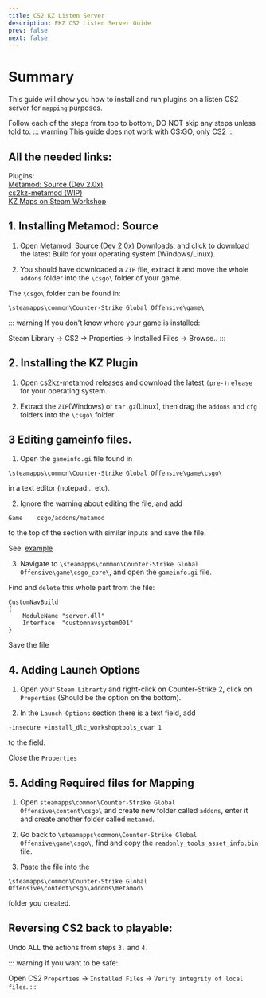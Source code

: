 ```yaml
---
title: CS2 KZ Listen Server
description: FKZ CS2 Listen Server Guide 
prev: false
next: false
---
```


# Summary

This guide will show you how to install and run plugins on a listen CS2 server for `mapping` purposes. 

Follow each of the steps from top to bottom, DO NOT skip any steps unless told to.
::: warning
This guide does not work with CS:GO, only CS2
::: 

## All the needed links:

Plugins:
<br>[Metamod: Source (Dev 2.0x)](https://www.sourcemm.net/downloads.php/?branch=master)
<br>[cs2kz-metamod (WIP)](https://github.com/KZGlobalTeam/cs2kz-metamod)
<br>[KZ Maps on Steam Workshop](https://steamcommunity.com/workshop/browse/?appid=730&searchtext=kz_)


## 1. Installing Metamod: Source

1. Open [Metamod: Source (Dev 2.0x) Downloads](https://www.sourcemm.net/downloads.php/?branch=master), and click to download the latest Build for your operating system (Windows/Linux).

2. You should have downloaded a `ZIP` file, extract it and move the whole `addons` folder into the `\csgo\` folder of your game.

The `\csgo\` folder can be found in: 
```
\steamapps\common\Counter-Strike Global Offensive\game\
```

::: warning
If you don't know where your game is installed:

Steam Library -> CS2 -> Properties -> Installed Files -> Browse..
:::


## 2. Installing the KZ Plugin

1. Open [cs2kz-metamod releases](https://github.com/KZGlobalTeam/cs2kz-metamod/releases) and download the latest `(pre-)release` for your operating system.

2. Extract the `ZIP`(Windows) or `tar.gz`(Linux), then drag the `addons` and `cfg` folders into the `\csgo\` folder.


## 3 Editing gameinfo files. 

1. Open the `gameinfo.gi` file found in 
```
\steamapps\common\Counter-Strike Global Offensive\game\csgo\
```
 in a text editor (notepad... etc).

2. Ignore the warning about editing the file, and add 
```
Game    csgo/addons/metamod
``` 
to the top of the section with similar inputs and save the file.

See: [example](https://femboy.kz/images/gameinfo.png)

3. Navigate to `\steamapps\common\Counter-Strike Global Offensive\game\csgo_core\`, and open the `gameinfo.gi` file.

Find and `delete` this whole part from the file:
```
CustomNavBuild
{
    ModuleName "server.dll"
    Interface  "customnavsystem001"
}
```

Save the file


## 4. Adding Launch Options

1. Open your `Steam Librarty` and right-click on Counter-Strike 2, click on `Properties` (Should be the option on the bottom).

2. In the `Launch Options` section there is a text field, add 
```
-insecure +install_dlc_workshoptools_cvar 1
``` 
to the field.

Close the `Properties`


## 5. Adding Required files for Mapping

1. Open `steamapps\common\Counter-Strike Global Offensive\content\csgo\` and create new folder called `addons`, enter it and create another folder called `metamod`.

2. Go back to `\steamapps\common\Counter-Strike Global Offensive\game\csgo\`, find and copy the `readonly_tools_asset_info.bin` file.

3. Paste the file into the 

`\steamapps\common\Counter-Strike Global Offensive\content\csgo\addons\metamod\`

 folder you created.


## Reversing CS2 back to playable:

Undo ALL the actions from steps `3.` and `4.`

::: warning
If you want to be safe:

Open CS2 `Properties` -> `Installed Files` -> `Verify integrity of local files`.
:::
